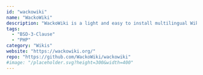 ```yaml
---
id: "wackowiki"
name: "WackoWiki"
description: "WackoWiki is a light and easy to install multilingual Wiki-engine."
tags:
  - "BSD-3-Clause"
  - "PHP"
category: "Wikis"
website: "https://wackowiki.org/"
repo: "https://github.com/WackoWiki/wackowiki"
#image: "/placeholder.svg?height=300&width=400"
---
```


